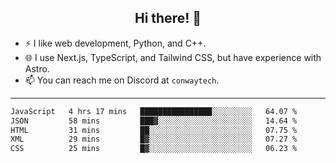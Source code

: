 <h2 align="center">Hi there! 👋</h2>

- ⚡ I like web development, Python, and C++.
- 🌐 I use Next.js, TypeScript, and Tailwind CSS, but have experience with Astro.
- 📫 You can reach me on Discord at <code>conwaytech</code>.

***

<!--START_SECTION:waka-->

```txt
JavaScript   4 hrs 17 mins   ████████████████░░░░░░░░░   64.07 %
JSON         58 mins         ███▓░░░░░░░░░░░░░░░░░░░░░   14.64 %
HTML         31 mins         ██░░░░░░░░░░░░░░░░░░░░░░░   07.75 %
XML          29 mins         █▓░░░░░░░░░░░░░░░░░░░░░░░   07.27 %
CSS          25 mins         █▓░░░░░░░░░░░░░░░░░░░░░░░   06.23 %
```

<!--END_SECTION:waka-->

